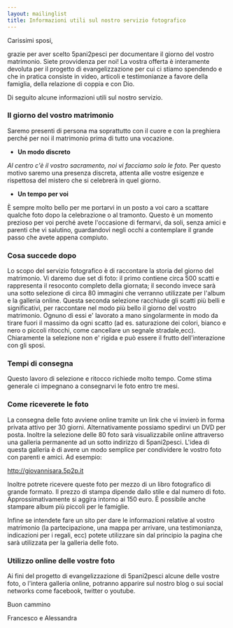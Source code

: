```yaml
---
layout: mailinglist
title: Informazioni utili sul nostro servizio fotografico
---
```



Carissimi sposi,

grazie per aver scelto 5pani2pesci per documentare il giorno del vostro matrimonio. Siete provvidenza per noi! La vostra offerta è interamente devoluta per il progetto di evangelizzazione per cui ci stiamo spendendo e che in pratica consiste in video, articoli e testimonianze a favore della famiglia, della relazione di coppia e con Dio. 

Di seguito alcune informazioni utili sul nostro servizio.

### Il giorno del vostro matrimonio

Saremo presenti di persona ma soprattutto con il cuore e con la preghiera perché per noi il matrimonio  prima di tutto una vocazione.

- **Un modo discreto**

*Al centro c'è il vostro sacramento, noi vi facciamo solo le foto.* Per questo motivo saremo una presenza discreta, attenta alle vostre esigenze e rispettosa del mistero che si celebrerà in quel giorno.

- **Un tempo per voi**

È sempre molto bello per me portarvi in un posto a voi caro a scattare qualche foto dopo la celebrazione o al tramonto. Questo è un momento prezioso per voi perché avete l'occasione di fermarvi, da soli, senza amici e parenti che vi salutino, guardandovi negli occhi a contemplare il grande passo che avete appena compiuto.
  


### Cosa succede dopo 

Lo scopo del servizio fotografico è di raccontare la storia del giorno del matrimonio. Vi daremo due set di foto: il primo contiene circa 500 scatti e rappresenta il resoconto completo della giornata; il secondo invece sarà una sotto selezione di circa 80 immagini che verranno utilizzate per l'album e la galleria online. Questa seconda selezione racchiude gli scatti più belli e significativi, per raccontare nel modo più bello il giorno del vostro matrimonio. Ognuno di essi e' lavorato a mano singolarmente in modo da tirare fuori il massimo da ogni scatto (ad es. saturazione dei colori, bianco e nero o piccoli ritocchi, come cancellare un segnale stradale,ecc). Chiaramente la selezione non e' rigida e può essere il frutto dell'interazione con gli sposi.


### Tempi di consegna

Questo lavoro di selezione e ritocco richiede molto tempo. Come stima generale ci impegnano a consegnarvi le foto entro tre mesi. 


### Come riceverete le foto

La consegna delle foto avviene online tramite un link che vi invierò in forma privata attivo per 30 giorni. Alternativamente possiamo spedirvi un DVD per posta. Inoltre la selezione delle 80 foto sarà visualizzabile online attraverso una galleria permanente ad un sotto indirizzo di 5pani2pesci. L'idea di questa galleria è di avere un modo semplice per condividere le vostro foto con parenti e amici. Ad esempio:

<http://giovannisara.5p2p.it>

Inoltre potrete ricevere queste foto per mezzo di un libro fotografico di grande formato. Il prezzo di stampa dipende dallo stile e dal numero di foto. Approssimativamente si aggira intorno ai 150 euro. È possibile anche stampare album più piccoli per le famiglie.

Infine se intendete fare un sito per dare le informazioni relative al vostro matrimonio (la partecipazione, una mappa per arrivare, una testimonianza, indicazioni per i regali, ecc) potete utilizzare sin dal principio la pagina che sarà utilizzata per la galleria delle foto.

### Utilizzo online delle vostre foto

Ai fini del progetto di evangelizzazione di 5pani2pesci alcune delle vostre foto, o l'intera galleria online, potranno apparire sul nostro blog o sui social networks come facebook, twitter o youtube.

Buon cammino

Francesco e Alessandra
